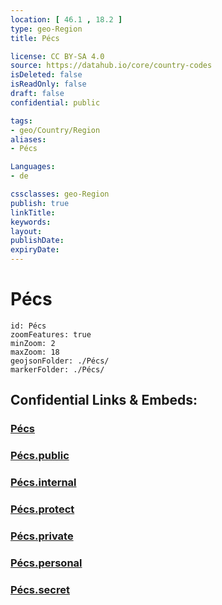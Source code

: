 ```yaml
---
location: [ 46.1 , 18.2 ] 
type: geo-Region
title: Pécs

license: CC BY-SA 4.0
source: https://datahub.io/core/country-codes
isDeleted: false
isReadOnly: false
draft: false
confidential: public

tags:
- geo/Country/Region
aliases:
- Pécs

Languages:
- de

cssclasses: geo-Region
publish: true
linkTitle: 
keywords: 
layout: 
publishDate: 
expiryDate: 
---
```


# Pécs

```leaflet
id: Pécs
zoomFeatures: true 
minZoom: 2 
maxZoom: 18
geojsonFolder: ./Pécs/
markerFolder: ./Pécs/
```


## Confidential Links & Embeds: 

### [Pécs](/_Standards/Earth/Continent/Europe/Europe~East/Hungary/Counties~Hungary/Baranya/counties~Baranya/Pécs.md) 

### [Pécs.public](/_public/Earth/Continent/Europe/Europe~East/Hungary/Counties~Hungary/Baranya/counties~Baranya/Pécs.public.md) 

### [Pécs.internal](/_internal/Earth/Continent/Europe/Europe~East/Hungary/Counties~Hungary/Baranya/counties~Baranya/Pécs.internal.md) 

### [Pécs.protect](/_protect/Earth/Continent/Europe/Europe~East/Hungary/Counties~Hungary/Baranya/counties~Baranya/Pécs.protect.md) 

### [Pécs.private](/_private/Earth/Continent/Europe/Europe~East/Hungary/Counties~Hungary/Baranya/counties~Baranya/Pécs.private.md) 

### [Pécs.personal](/_personal/Earth/Continent/Europe/Europe~East/Hungary/Counties~Hungary/Baranya/counties~Baranya/Pécs.personal.md) 

### [Pécs.secret](/_secret/Earth/Continent/Europe/Europe~East/Hungary/Counties~Hungary/Baranya/counties~Baranya/Pécs.secret.md)

